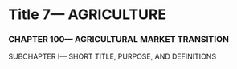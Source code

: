 
# Title 7— AGRICULTURE
### CHAPTER 100— AGRICULTURAL MARKET TRANSITION

SUBCHAPTER I— SHORT TITLE, PURPOSE, AND DEFINITIONS
